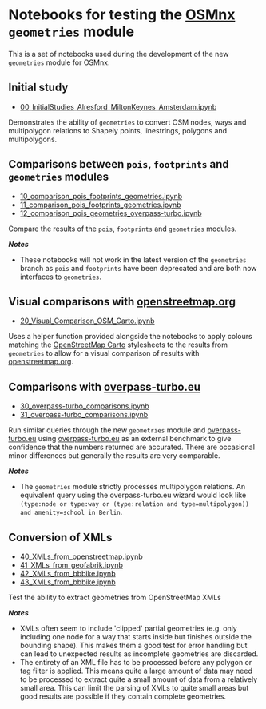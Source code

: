 # Notebooks for testing the [OSMnx](https://github.com/gboeing/osmnx) `geometries` module

This is a set of notebooks used during the development of the new `geometries` module for OSMnx.

## Initial study

- [00_InitialStudies_Alresford_MiltonKeynes_Amsterdam.ipynb](https://github.com/AtelierLibre/osmnx_tests/blob/master/notebooks/00_InitialStudies_Alresford_MiltonKeynes_Amsterdam.ipynb)

Demonstrates the ability of `geometries` to convert OSM nodes, ways and multipolygon relations to Shapely points, linestrings, polygons and multipolygons.

## Comparisons between `pois`, `footprints` and `geometries` modules

- [10_comparison_pois_footprints_geometries.ipynb](https://github.com/AtelierLibre/osmnx_tests/blob/master/notebooks/10_comparison_pois_footprints_geometries.ipynb)
- [11_comparison_pois_footprints_geometries.ipynb](https://github.com/AtelierLibre/osmnx_tests/blob/master/notebooks/11_comparison_pois_footprints_geometries.ipynb)
- [12_comparison_pois_geometries_overpass-turbo.ipynb](https://github.com/AtelierLibre/osmnx_tests/blob/master/notebooks/12_comparison_pois_geometries_overpass-turbo.ipynb)

Compare the results of the `pois`, `footprints` and `geometries` modules.

***Notes***
- These notebooks will not work in the latest version of the `geometries` branch as `pois` and `footprints` have been deprecated and are both now interfaces to `geometries`.

## Visual comparisons with [openstreetmap.org](https://www.openstreetmap.org/)

- [20_Visual_Comparison_OSM_Carto.ipynb](https://github.com/AtelierLibre/osmnx_tests/blob/master/notebooks/20_Visual_Comparison_OSM_Carto.ipynb)

Uses a helper function provided alongside the notebooks to apply colours matching the [OpenStreetMap Carto](https://github.com/gravitystorm/openstreetmap-carto) stylesheets to the results from `geometries` to allow for a visual comparison of results with [openstreetmap.org](https://www.openstreetmap.org/).

## Comparisons with [overpass-turbo.eu](https://overpass-turbo.eu/)

- [30_overpass-turbo_comparisons.ipynb](https://github.com/AtelierLibre/osmnx_tests/blob/master/notebooks/30_overpass-turbo_comparisons.ipynb)
- [31_overpass-turbo_comparisons.ipynb](https://github.com/AtelierLibre/osmnx_tests/blob/master/notebooks/31_overpass-turbo_comparisons.ipynb)

Run similar queries through the new `geometries` module and [overpass-turbo.eu](https://overpass-turbo.eu/) using [overpass-turbo.eu](https://overpass-turbo.eu/) as an external benchmark to give confidence that the numbers returned are accurated. There are occasional minor differences but generally the results are very comparable.

***Notes***
- The `geometries` module strictly processes multipolygon relations. An equivalent query using the overpass-turbo.eu wizard would look like `(type:node or type:way or (type:relation and type=multipolygon)) and amenity=school in Berlin`.

## Conversion of XMLs

- [40_XMLs_from_openstreetmap.ipynb](https://github.com/AtelierLibre/osmnx_tests/blob/master/notebooks/40_XMLs_from_openstreetmap.ipynb)
- [41_XMLs_from_geofabrik.ipynb](https://github.com/AtelierLibre/osmnx_tests/blob/master/notebooks/41_XMLs_from_geofabrik.ipynb)
- [42_XMLs_from_bbbike.ipynb](https://github.com/AtelierLibre/osmnx_tests/blob/master/notebooks/42_XMLs_from_bbbike.ipynb)
- [43_XMLs_from_bbbike.ipynb](https://github.com/AtelierLibre/osmnx_tests/blob/master/notebooks/43_XMLs_from_bbbike.ipynb)

Test the ability to extract geometries from OpenStreetMap XMLs

***Notes***
- XMLs often seem to include 'clipped' partial geometries (e.g. only including one node for a way that starts inside but finishes outside the bounding shape). This makes them a good test for error handling but can lead to unexpected results as incomplete geometries are discarded.
- The entirety of an XML file has to be processed before any polygon or tag filter is applied. This means quite a large amount of data may need to be processed to extract quite a small amount of data from a relatively small area. This can limit the parsing of XMLs to quite small areas but good results are possible if they contain complete geometries.
